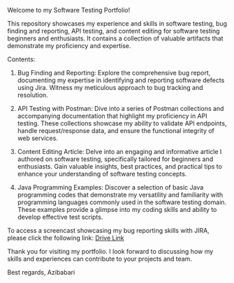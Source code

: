 

Welcome to my Software Testing Portfolio!

This repository showcases my experience and skills in software testing, bug finding and reporting, API testing, and content editing for software testing beginners and enthusiasts. It contains a collection of valuable artifacts that demonstrate my proficiency and expertise.

Contents:
1. Bug Finding and Reporting: Explore the comprehensive bug report, documenting my expertise in identifying and reporting software defects using Jira. Witness my meticulous approach to bug tracking and resolution.

2. API Testing with Postman: Dive into a series of Postman collections and accompanying documentation that highlight my proficiency in API testing. These collections showcase my ability to validate API endpoints, handle request/response data, and ensure the functional integrity of web services.

3. Content Editing Article: Delve into an engaging and informative article I authored on software testing, specifically tailored for beginners and enthusiasts. Gain valuable insights, best practices, and practical tips to enhance your understanding of software testing concepts.

4. Java Programming Examples: Discover a selection of basic Java programming codes that demonstrate my versatility and familiarity with programming languages commonly used in the software testing domain. These examples provide a glimpse into my coding skills and ability to develop effective test scripts.

To access a screencast showcasing my bug reporting skills with JIRA, please click the following link: [Drive Link](https://drive.google.com/drive/folders/1nc4AsFjSokdqwcSIsSOI75sAOHao-2hq?usp=sharing)

Thank you for visiting my portfolio. I look forward to discussing how my skills and experiences can contribute to your projects and team.

Best regards,
Azibabari

